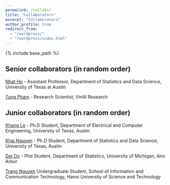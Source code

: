 ```yaml
---
permalink: /collabs/
title: "Collaborators"
excerpt: "Collaborators"
author_profile: true
redirect_from: 
  - "/wordpress/"
  - "/wordpress/index.html"
---
```


{% include base_path %}

## Senior collaborators (in random order)

[Nhat Ho](https://nhatptnk8912.github.io/) - Assistant Professor, Department of Statistics and Data Science, University of Texas at Austin

[Tung Pham](https://scholar.google.com.au/citations?user=KcUuEKsAAAAJ&hl=en) - Research Scientist, VinAI Research


## Junior collaborators (in random order)

[Khang Le](https://lntk.github.io/) - Ph.D Student, Department of Electrical and Computer Engineering, University of Texas, Austin

[Khai Nguyen](https://khainb.github.io/) - Ph.D Student, Department of Statistics and Data Science, University of Texas, Austin

[Dat Do](https://dodat619.github.io/) - Phd Student, Department of Statistics, University of Michigan, Ann Arbor

[Trang Nguyen](https://nguyenvuthientrang.github.io) Undergraduate Student, School of Information and Communication Technology, Hanoi University of Science and Technology


